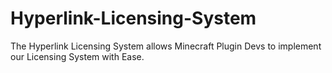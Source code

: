 # Hyperlink-Licensing-System

The Hyperlink Licensing System allows Minecraft Plugin Devs to implement our Licensing System with Ease.


